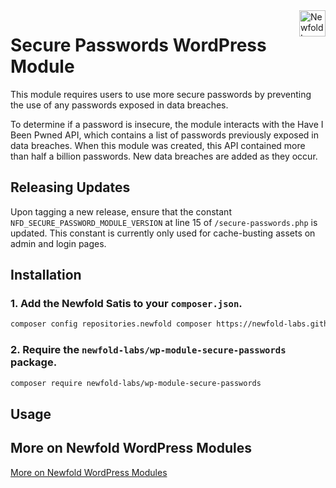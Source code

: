<a href="https://newfold.com/" target="_blank">
    <img src="https://newfold.com/content/experience-fragments/newfold/site-header/master/_jcr_content/root/header/logo.coreimg.svg/1621395071423/newfold-digital.svg" alt="Newfold Logo" title="Newfold Digital" align="right" 
height="42" />
</a>

# Secure Passwords WordPress Module

This module requires users to use more secure passwords by preventing the use of any passwords exposed in data breaches.

To determine if a password is insecure, the module interacts with the Have I Been Pwned API, which contains a list of
passwords previously exposed in data breaches. When this module was created, this API contained more than half a billion
passwords. New data breaches are added as they occur.

## Releasing Updates

Upon tagging a new release, ensure that the constant `NFD_SECURE_PASSWORD_MODULE_VERSION` at line 15 of `/secure-passwords.php` is updated. This constant is currently only used for cache-busting assets on admin and login pages.

## Installation

### 1. Add the Newfold Satis to your `composer.json`.

 ```bash
 composer config repositories.newfold composer https://newfold-labs.github.io/satis/
 ```

### 2. Require the `newfold-labs/wp-module-secure-passwords` package.

 ```bash
 composer require newfold-labs/wp-module-secure-passwords
 ```

## Usage

## More on Newfold WordPress Modules

[More on Newfold WordPress Modules](https://github.com/newfold-labs/wp-module-loader)
